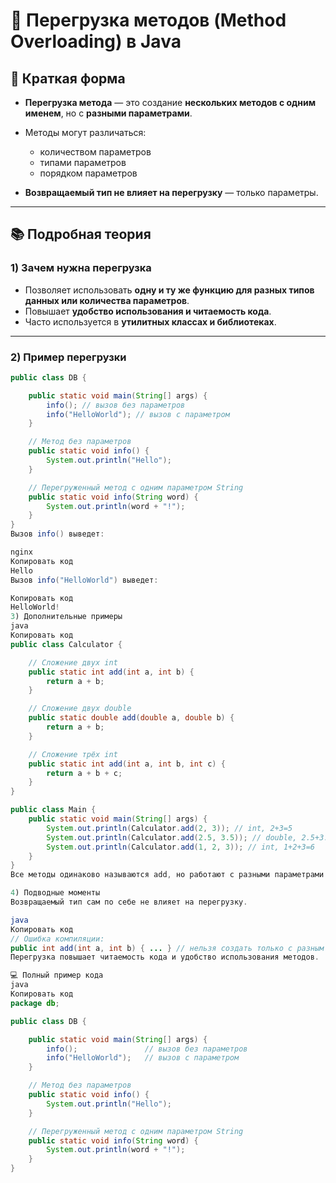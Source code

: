 # 🔄 Перегрузка методов (Method Overloading) в Java

## 📝 Краткая форма

- **Перегрузка метода** — это создание **нескольких методов с одним именем**, но с **разными параметрами**.  
- Методы могут различаться:
  - количеством параметров  
  - типами параметров  
  - порядком параметров  

- **Возвращаемый тип не влияет на перегрузку** — только параметры.  

---

## 📚 Подробная теория

### 1) Зачем нужна перегрузка
- Позволяет использовать **одну и ту же функцию для разных типов данных или количества параметров**.  
- Повышает **удобство использования и читаемость кода**.  
- Часто используется в **утилитных классах и библиотеках**.  

---

### 2) Пример перегрузки
```java
public class DB {

    public static void main(String[] args) {
        info(); // вызов без параметров
        info("HelloWorld"); // вызов с параметром
    }

    // Метод без параметров
    public static void info() {
        System.out.println("Hello");
    }

    // Перегруженный метод с одним параметром String
    public static void info(String word) {
        System.out.println(word + "!");
    }
}
Вызов info() выведет:

nginx
Копировать код
Hello
Вызов info("HelloWorld") выведет:

Копировать код
HelloWorld!
3) Дополнительные примеры
java
Копировать код
public class Calculator {

    // Сложение двух int
    public static int add(int a, int b) {
        return a + b;
    }

    // Сложение двух double
    public static double add(double a, double b) {
        return a + b;
    }

    // Сложение трёх int
    public static int add(int a, int b, int c) {
        return a + b + c;
    }
}

public class Main {
    public static void main(String[] args) {
        System.out.println(Calculator.add(2, 3)); // int, 2+3=5
        System.out.println(Calculator.add(2.5, 3.5)); // double, 2.5+3.5=6.0
        System.out.println(Calculator.add(1, 2, 3)); // int, 1+2+3=6
    }
}
Все методы одинаково называются add, но работают с разными параметрами.

4) Подводные моменты
Возвращаемый тип сам по себе не влияет на перегрузку.

java
Копировать код
// Ошибка компиляции:
public int add(int a, int b) { ... } // нельзя создать только с разным return type
Перегрузка повышает читаемость кода и удобство использования методов.

💻 Полный пример кода
java
Копировать код
package db;

public class DB {

    public static void main(String[] args) {
        info();               // вызов без параметров
        info("HelloWorld");   // вызов с параметром
    }

    // Метод без параметров
    public static void info() {
        System.out.println("Hello");
    }

    // Перегруженный метод с одним параметром String
    public static void info(String word) {
        System.out.println(word + "!");
    }
}
